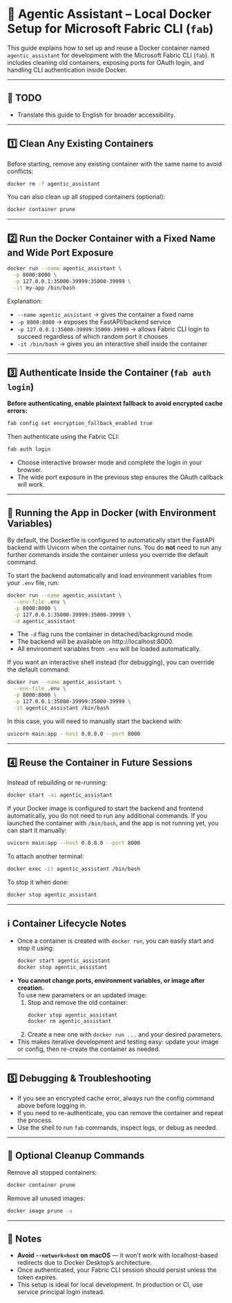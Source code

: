 # 🐳 Agentic Assistant – Local Docker Setup for Microsoft Fabric CLI (`fab`)

This guide explains how to set up and reuse a Docker container named `agentic_assistant` for development with the Microsoft Fabric CLI (`fab`). It includes cleaning old containers, exposing ports for OAuth login, and handling CLI authentication inside Docker.

---

## 📝 TODO
- Translate this guide to English for broader accessibility.

---

## 1️⃣ Clean Any Existing Containers

Before starting, remove any existing container with the same name to avoid conflicts:

```bash
docker rm -f agentic_assistant
```

You can also clean up all stopped containers (optional):

```bash
docker container prune
```

---

## 2️⃣ Run the Docker Container with a Fixed Name and Wide Port Exposure

```bash
docker run --name agentic_assistant \
  -p 8000:8000 \
  -p 127.0.0.1:35000-39999:35000-39999 \
  -it my-app /bin/bash
```

Explanation:

- `--name agentic_assistant` → gives the container a fixed name
- `-p 8000:8000` → exposes the FastAPI/backend service
- `-p 127.0.0.1:35000-39999:35000-39999` → allows Fabric CLI login to succeed regardless of which random port it chooses
- `-it /bin/bash` → gives you an interactive shell inside the container

---

## 3️⃣ Authenticate Inside the Container (`fab auth login`)

**Before authenticating, enable plaintext fallback to avoid encrypted cache errors:**

```bash
fab config set encryption_fallback_enabled true
```

Then authenticate using the Fabric CLI:

```bash
fab auth login
```

- Choose interactive browser mode and complete the login in your browser.
- The wide port exposure in the previous step ensures the OAuth callback will work.

---

## 🚀 Running the App in Docker (with Environment Variables)

By default, the Dockerfile is configured to automatically start the FastAPI backend with Uvicorn when the container runs. You do **not** need to run any further commands inside the container unless you override the default command.

To start the backend automatically and load environment variables from your `.env` file, run:

```bash
docker run --name agentic_assistant \
  --env-file .env \
  -p 8000:8000 \
  -p 127.0.0.1:35000-39999:35000-39999 \
  -d agentic_assistant
```

- The `-d` flag runs the container in detached/background mode.
- The backend will be available on http://localhost:8000.
- All environment variables from `.env` will be loaded automatically.

If you want an interactive shell instead (for debugging), you can override the default command:

```bash
docker run --name agentic_assistant \
  --env-file .env \
  -p 8000:8000 \
  -p 127.0.0.1:35000-39999:35000-39999 \
  -it agentic_assistant /bin/bash
```

In this case, you will need to manually start the backend with:

```bash
uvicorn main:app --host 0.0.0.0 --port 8000
```

---

## 4️⃣ Reuse the Container in Future Sessions

Instead of rebuilding or re-running:

```bash
docker start -ai agentic_assistant
```

If your Docker image is configured to start the backend and frontend automatically, you do not need to run any additional commands. If you launched the container with `/bin/bash`, and the app is not running yet, you can start it manually:

```bash
uvicorn main:app --host 0.0.0.0 --port 8000
```

To attach another terminal:

```bash
docker exec -it agentic_assistant /bin/bash
```

To stop it when done:

```bash
docker stop agentic_assistant
```

---

## ℹ️ Container Lifecycle Notes

- Once a container is created with `docker run`, you can easily start and stop it using:
  ```sh
  docker start agentic_assistant
  docker stop agentic_assistant
  ```
- **You cannot change ports, environment variables, or image after creation.**  
  To use new parameters or an updated image:
  1. Stop and remove the old container:
     ```sh
     docker stop agentic_assistant
     docker rm agentic_assistant
     ```
  2. Create a new one with `docker run ...` and your desired parameters.
- This makes iterative development and testing easy: update your image or config, then re-create the container as needed.

---

## 5️⃣ Debugging & Troubleshooting

- If you see an encrypted cache error, always run the config command above before logging in.
- If you need to re-authenticate, you can remove the container and repeat the process.
- Use the shell to run `fab` commands, inspect logs, or debug as needed.

---

## 🧼 Optional Cleanup Commands

Remove all stopped containers:

```bash
docker container prune
```

Remove all unused images:

```bash
docker image prune -a
```

---

## 📝 Notes

- **Avoid `--network=host` on macOS** — it won’t work with localhost-based redirects due to Docker Desktop’s architecture.
- Once authenticated, your Fabric CLI session should persist unless the token expires.
- This setup is ideal for local development. In production or CI, use service principal login instead.